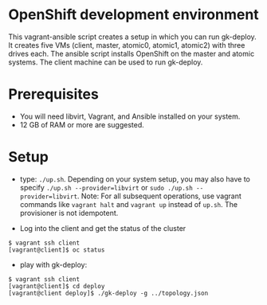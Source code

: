# OpenShift development environment

This vagrant-ansible script creates a setup in which you can run gk-deploy.
It creates five VMs (client, master, atomic0, atomic1, atomic2) with three
drives each.  The ansible script installs OpenShift on the master and
atomic systems.  The client machine can be used to run gk-deploy.

# Prerequisites

* You will need libvirt, Vagrant, and Ansible installed on your system.
* 12 GB of RAM or more are suggested.

# Setup

* type: `./up.sh`. Depending on your system setup, you may also have to specify `./up.sh --provider=libvirt` or `sudo ./up.sh --provider=libvirt`.
Note: For all subsequent operations, use vagrant commands like `vagrant halt` and
`vagrant up` instead of `up.sh`. The provisioner is not idempotent.

* Log into the client and get the status of the cluster

```
$ vagrant ssh client
[vagrant@client]$ oc status
```

* play with gk-deploy:

```
$ vagrant ssh client
[vagrant@client]$ cd deploy
[vagrant@client deploy]$ ./gk-deploy -g ../topology.json
```

